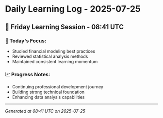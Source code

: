 # Daily Learning Log - 2025-07-25

## 📅 Friday Learning Session - 08:41 UTC

### 🎯 Today's Focus:
- Studied financial modeling best practices
- Reviewed statistical analysis methods
- Maintained consistent learning momentum

### 📈 Progress Notes:
- Continuing professional development journey
- Building strong technical foundation
- Enhancing data analysis capabilities

---
*Generated at 08:41 UTC on 2025-07-25*
